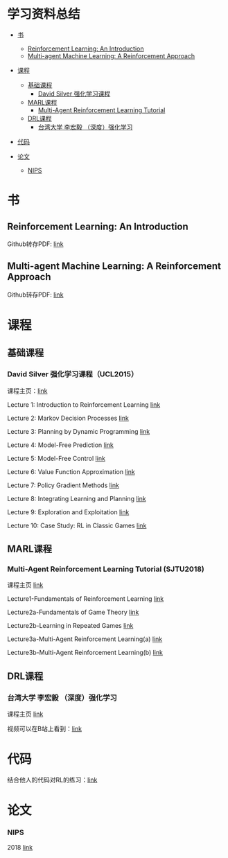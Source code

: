 # 学习资料总结

- [书](#书)
  - [Reinforcement Learning: An Introduction](#reinforcement-learning:-an-introduction)
  - [Multi-agent Machine Learning: A Reinforcement Approach](#multi-agent-machine-learning:-a-reinforcement-approach)

- [课程](#课程)
  - [基础课程](#基础课程)
    - [David Silver 强化学习课程](#david-silver-强化学习课程（UCL2015）)
  - [MARL课程](#MARL课程)
    - [Multi-Agent Reinforcement Learning Tutorial](#multi-agent-reinforcement-learning-tutorial-(SJTU2018))
  - [DRL课程](#DRL课程)
    - [台湾大学 李宏毅 （深度）强化学习](#台湾大学-李宏毅-（深度）强化学习)
- [代码](#代码)
- [论文](#论文)
  - [NIPS](#nips)

# 书
## Reinforcement Learning: An Introduction

Github转存PDF: [link](https://github.com/kirsguo/kirsguo_library/blob/master/book/Reinforcement%20Learning%20-%20An%20Introduction.pdf )

## Multi-agent Machine Learning: A Reinforcement Approach

Github转存PDF: [link](https://github.com/kirsguo/kirsguo_library/blob/master/book/multi-agent%20machine%20learning%20a%20reinforcement%20approach.pdf)

# 课程
## 基础课程

### David Silver 强化学习课程（UCL2015）

课程主页：[link](http://www0.cs.ucl.ac.uk/staff/d.silver/web/Teaching.html)

Lecture 1: Introduction to Reinforcement Learning [link](http://www0.cs.ucl.ac.uk/staff/d.silver/web/Teaching_files/intro_RL.pdf)

Lecture 2: Markov Decision Processes [link](http://www0.cs.ucl.ac.uk/staff/d.silver/web/Teaching_files/MDP.pdf)

Lecture 3: Planning by Dynamic Programming [link](http://www0.cs.ucl.ac.uk/staff/d.silver/web/Teaching_files/DP.pdf)

Lecture 4: Model-Free Prediction [link](http://www0.cs.ucl.ac.uk/staff/d.silver/web/Teaching_files/MC-TD.pdf)

Lecture 5: Model-Free Control [link](http://www0.cs.ucl.ac.uk/staff/d.silver/web/Teaching_files/control.pdf)

Lecture 6: Value Function Approximation [link](http://www0.cs.ucl.ac.uk/staff/d.silver/web/Teaching_files/FA.pdf)

Lecture 7: Policy Gradient Methods [link](http://www0.cs.ucl.ac.uk/staff/d.silver/web/Teaching_files/pg.pdf)

Lecture 8: Integrating Learning and Planning [link](http://www0.cs.ucl.ac.uk/staff/d.silver/web/Teaching_files/dyna.pdf)

Lecture 9: Exploration and Exploitation [link](http://www0.cs.ucl.ac.uk/staff/d.silver/web/Teaching_files/XX.pdf)

Lecture 10: Case Study: RL in Classic Games [link](http://www0.cs.ucl.ac.uk/staff/d.silver/web/Teaching_files/games.pdf)

## MARL课程

### Multi-Agent Reinforcement Learning Tutorial (SJTU2018)

 课程主页 [link](http://wnzhang.net/tutorials/marl2018/index.html)

 Lecture1-Fundamentals of Reinforcement Learning  [link](http://wnzhang.net/tutorials/marl2018/docs/lecture-1-rl.pdf)

 Lecture2a-Fundamentals of Game Theory [link](http://wnzhang.net/tutorials/marl2018/docs/lecture-2a-game-theory.pdf)

 Lecture2b-Learning in Repeated Games [link](http://wnzhang.net/tutorials/marl2018/docs/lecture-2b-repeated-games.pdf)

 Lecture3a-Multi-Agent Reinforcement Learning(a) [link](http://wnzhang.net/tutorials/marl2018/docs/lecture-3a-marl-1.pdf)

 Lecture3b-Multi-Agent Reinforcement Learning(b) [link](http://wnzhang.net/tutorials/marl2018/docs/lecture-3b-marl-2.pdf)


## DRL课程

### 台湾大学 李宏毅 （深度）强化学习
课程主页 [link](http://speech.ee.ntu.edu.tw/~tlkagk/courses/)

视频可以在B站上看到：[link](https://www.bilibili.com/video/av24724071?from=search&seid=14814651069494196110)

# 代码
结合他人的代码对RL的练习：[link](https://github.com/kirsguo/kirsguo_library/tree/master/Code/RL_kirsguo)
# 论文
### NIPS
2018 [link](https://github.com/kirsguo/kirsguo_library/tree/master/paper/2018%20NIPS%20)
